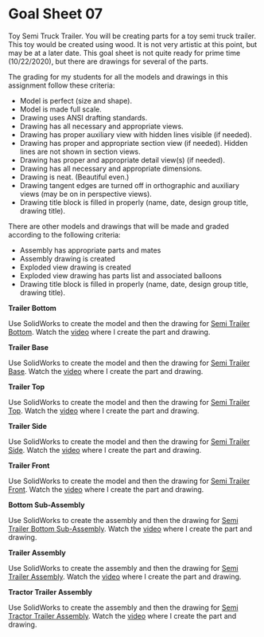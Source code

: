 # Goal Sheet 07

Toy Semi Truck Trailer.  You will be creating parts for a toy semi truck trailer.  This toy would be created using wood.  It is not very artistic at this point, but may be at a later date.  This goal sheet is not quite ready for prime time (10/22/2020), but there are drawings for several of the parts.

The grading for my students for all the models and drawings in this assignment follow these criteria:

* Model is perfect (size and shape).
* Model is made full scale.
* Drawing uses ANSI drafting standards.
* Drawing has all necessary and appropriate views.
* Drawing has proper auxiliary view with hidden lines visible (if needed).
* Drawing has proper and appropriate section view (if needed).  Hidden lines are not shown in section views.
* Drawing has proper and appropriate detail view(s) (if needed).
* Drawing has all necessary and appropriate dimensions.
* Drawing is neat.  (Beautiful even.)
* Drawing tangent edges are turned off in orthographic and auxiliary views (may be on in perspective views).
* Drawing title block is filled in properly (name, date, design group title, drawing title).

There are other models and drawings that will be made and graded according to the following criteria:

* Assembly has appropriate parts and mates
* Assembly drawing is created
* Exploded view drawing is created
* Exploded view drawing has parts list and associated balloons
* Drawing title block is filled in properly (name, date, design group title, drawing title).

**Trailer Bottom**

Use SolidWorks to create the model and then the drawing for <a href="https://github.com/MichaelTMiyoshi/DesignWithMiyoshi/blob/master/images/SemiTrailer01Bottom.pdf">Semi Trailer Bottom</a>.  Watch the [video](https://youtu.be/B-Gbn7FMLXM) where I create the part and drawing.

**Trailer Base**

Use SolidWorks to create the model and then the drawing for <a href="https://github.com/MichaelTMiyoshi/DesignWithMiyoshi/blob/master/images/SemiTrailer02Base.pdf">Semi Trailer Base</a>.  Watch the [video](https://youtu.be/CtVNj66QBho) where I create the part and drawing.

**Trailer Top**

Use SolidWorks to create the model and then the drawing for <a href="https://github.com/MichaelTMiyoshi/DesignWithMiyoshi/blob/master/images/SemiTrailer03Top.pdf">Semi Trailer Top</a>.  Watch the [video](https://youtu.be/fHPYed6Z58g) where I create the part and drawing.

**Trailer Side**

Use SolidWorks to create the model and then the drawing for <a href="https://github.com/MichaelTMiyoshi/DesignWithMiyoshi/blob/master/images/SemiTrailer04Side.pdf">Semi Trailer Side</a>.  Watch the [video](https://youtu.be/Cdhnjmmqwbc) where I create the part and drawing.

**Trailer Front**

Use SolidWorks to create the model and then the drawing for <a href="https://github.com/MichaelTMiyoshi/DesignWithMiyoshi/blob/master/images/SemiTrailer05Front.pdf">Semi Trailer Front</a>.  Watch the [video](https://youtu.be/RIgx6qS5NB0) where I create the part and drawing.

**Bottom Sub-Assembly**

Use SolidWorks to create the assembly and then the drawing for <a href="https://github.com/MichaelTMiyoshi/DesignWithMiyoshi/blob/master/images/SemiTrailerAssm01BottomSub.pdf">Semi Trailer Bottom Sub-Assembly</a>.  Watch the [video](https://youtu.be/fVW1GJc0Cf4) where I create the part and drawing.

**Trailer Assembly**

Use SolidWorks to create the assembly and then the drawing for <a href="https://github.com/MichaelTMiyoshi/DesignWithMiyoshi/blob/master/images/SemiTrailerAssembly.pdf">Semi Trailer Assembly</a>.  Watch the [video](https://youtu.be/XQkGU8P-0Ls) where I create the part and drawing.

**Tractor Trailer Assembly**

Use SolidWorks to create the assembly and then the drawing for <a href="https://github.com/MichaelTMiyoshi/DesignWithMiyoshi/blob/master/images/TractorTrailerAssembly.pdf">Semi Tractor Trailer Assembly</a>.  Watch the [video](https://youtu.be/sEfNhBXTDY4) where I create the part and drawing.
